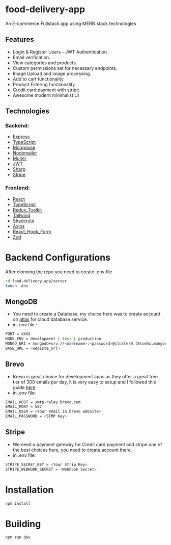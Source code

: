 # food-delivery-app

An E-commerce Fullstack app using MERN stack technologies

## Features

- Login & Register Users - JWT Authentication.
- Email verification.
- View categories and products.
- Custom permissions set for necessary endpoints.
- Image Upload and image processing.
- Add to cart functionality
- Product Filtering functionality
- Credit card payment with stripe.
- Awesome modern minimalist UI

## Technologies

### Backend:

- [Express](https://expressjs.com/)
- [TypeScript](https://www.typescriptlang.org/)
- [Mongoose](https://mongoosejs.com/)
- [Nodemailer](https://nodemailer.com/)
- [Multer](https://github.com/expressjs/multer)
- [JWT](https://jwt.io/)
- [Sharp](https://sharp.pixelplumbing.com/)
- [Stripe](https://stripe.com/)

### Frontend:

- [React](https://react.dev/)
- [TypeScript](https://www.typescriptlang.org/)
- [Redux_Toolkit](https://redux-toolkit.js.org/)
- [Tailwind](https://tailwindcss.com/)
- [Shadcn/ui](https://ui.shadcn.com/)
- [Axios](https://www.axios.com/)
- [React_Hook_Form](https://react-hook-form.com/)
- [Zod](https://zod.dev/)

# Backend Configurations

After clonning the repo you need to create .env file

```bash
cd food-delivery-app/server
touch .env
```

## MongoDB

- You need to create a Database, my choice here was to create account on [atlas](https://www.mongodb.com/atlas/database) for cloud database service.
- in .env file :

```bash
PORT = XXXX
NODE_ENV = development | test | production
MONGO_URI = mongodb+srv://<username>:<password>@cluster0.t8sswhx.mongodb.net/<databaseName>?retryWrites=true&w=majority
BASE_URL = <webiste_url>
```

## Brevo

- Brevo is great choice for development apps as they offer a great free tier of 300 emails per day, it is very easy to setup and I followed this guide [here](https://www.programonaut.com/how-to-send-an-email-in-node-js-using-an-smtp-step-by-step/)
- in .env file:

```bash
EMAIL_HOST = smtp-relay.brevo.com
EMAIL_PORT = 587
EMAIL_USER = <Your email in brevo website>
EMAIL_PASSWORD = <STMP Key>
```

## Stripe

- We need a payment gateway for Credit card payment and stripe one of the best choices here, you need to create account there.
- in .env file:

```bash
STRIPE_SECRET_KEY = <Your Strip Key>
STRIPE_WEBHOOK_SECRET = <Webhook Secret>
```

# Installation

```bash
npm install
```

# Building

```bash
npm run dev
```
